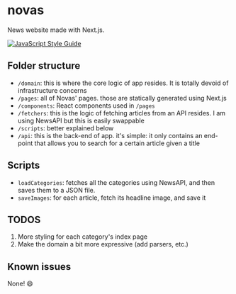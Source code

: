 # novas
News website made with Next.js.

[![JavaScript Style Guide](https://img.shields.io/badge/code_style-standard-brightgreen.svg)](https://standardjs.com)

## Folder structure
- `/domain`: this is where the core logic of app resides. It is totally devoid of infrastructure concerns
- `/pages`: all of Novas' pages. those are statically generated using Next.js
- `/components`: React components used in `/pages`
- `/fetchers`: this is the logic of fetching articles from an API resides. I am using NewsAPI but this is easily swappable
- `/scripts`: better explained below
- `/api`: this is the back-end of app. it's simple: it only contains an end-point that allows you to search for a certain article given a title

## Scripts
- `loadCategories`: fetches all the categories using NewsAPI, and then saves them to a JSON file.
- `saveImages`: for each article, fetch its headline image, and save it

## TODOS
1. More styling for each category's index page
2. Make the domain a bit more expressive (add parsers, etc.)

## Known issues
None! :smile:

